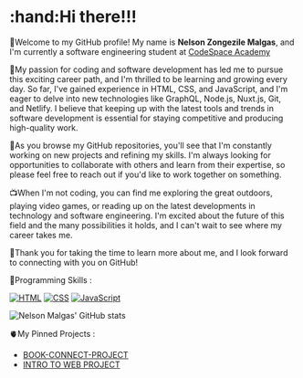  <h1>:hand:Hi there!!!</h1>
 
 
 :rocket:Welcome to my GitHub profile! My name is <strong>Nelson Zongezile Malgas</strong>, and I'm currently a software engineering student at [CodeSpace Academy](https://www.google.com/search?gs_ssp=eJwFwTEOQEAQBdBoJQo30KjNJrNiHcEl5O_8oRKEAqf3Xll1axcCv_vUWSjF2MoTaBaZhqii6kyjPD3E86KJiEBGnmrb6dcB8wYG-vb-GkkW4w&q=codespace+academy&rlz=1C1GCEB_enZA1027ZA1027&oq=code&aqs=chrome.1.69i57j46i39i175i199i650j0i67i131i433i650j69i61l3j69i60l2.4123j0j7&sourceid=chrome&ie=UTF-8)

🥰My passion for coding and software development has led me to pursue this exciting career path, and I'm thrilled to be learning and growing every day.
So far, I've gained experience in HTML, CSS, and JavaScript, and I'm eager to delve into new technologies like GraphQL, Node.js, Nuxt.js, Git, and Netlify.
I believe that keeping up with the latest tools and trends in software development is essential for staying competitive and producing high-quality work.

📖As you browse my GitHub repositories, you'll see that I'm constantly working on new projects and refining my skills.
I'm always looking for opportunities to collaborate with others and learn from their expertise, so please feel free to reach out if you'd like to work together on something.

📺When I'm not coding, you can find me exploring the great outdoors, playing video games, or reading up on the latest developments in technology and software engineering.
I'm excited about the future of this field and the many possibilities it holds, and I can't wait to see where my career takes me.

💙Thank you for taking the time to learn more about me, and I look forward to connecting with you on GitHub!

🥰Programming Skills :

[![HTML](https://img.shields.io/badge/-HTML-orange?style=flat&logo=html5&logoColor=white)](https://iconscout.com/icon/html5-19)
[![CSS](https://img.shields.io/badge/-CSS-blue?style=flat&logo=css3&logoColor=white)](https://iconscout.com/icon/css-38)
[![JavaScript](https://img.shields.io/badge/-JavaScript-yellow?style=flat&logo=javascript&logoColor=white)](https://iconscout.com/icon/javascript-1)


![Nelson Malgas' GitHub stats](https://github-readme-stats.vercel.app/api?username=NelsonMALGAS&show_icons=true&theme=radical)


🫀My Pinned Projects :

- [BOOK-CONNECT-PROJECT](https://github.com/NelsonMALGAS/NELZON872_BCL2302_Owen_NelsonZongezileMalgas_IWA19)
-  [INTRO TO WEB PROJECT](https://github.com/NelsonMALGAS/NELZON872__BCL2302_Group_Owen_NelsonZongezileMalgas_ITW9)











